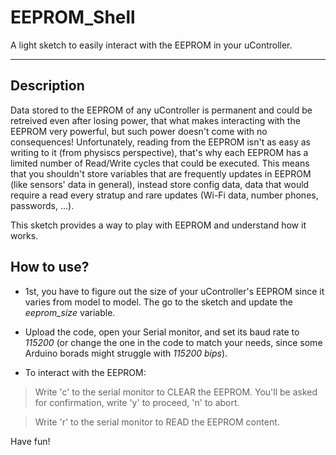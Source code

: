 # EEPROM_Shell
A light sketch to easily interact with the EEPROM in your uController.

--- 

## Description

Data stored to the EEPROM of any uController is permanent and could be retreived even after losing power, that what makes interacting with the EEPROM very powerful, but such power doesn't come with no consequences! Unfortunately, reading from the EEPROM isn't as easy as writing to it (from physiscs perspective), that's why each EEPROM has a limited number of Read/Write cycles that could be executed. This means that you shouldn't store variables that are frequently updates in EEPROM (like sensors' data in general), instead store config data, data that would require a read every stratup and rare updates (Wi-Fi data, number phones, passwords, ...).

This sketch provides a way to play with EEPROM and understand how it works.

## How to use?

- 1st, you have to figure out the size of your uController's EEPROM since it varies from model to model. The go to the sketch and update the *eeprom_size* variable.

- Upload the code, open your Serial monitor, and set its baud rate to *115200* (or change the one in the code to match your needs, since some Arduino borads might struggle with *115200 bips*).

- To interact with the EEPROM:
> Write 'c' to the serial monitor to CLEAR the EEPROM. You'll be asked for confirmation, write 'y' to proceed, 'n' to abort.

> Write 'r' to the serial monitor to READ the EEPROM content.

Have fun!
